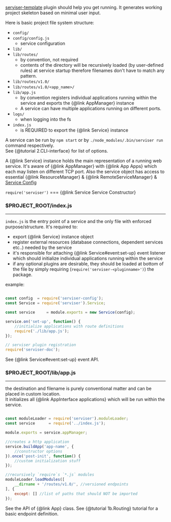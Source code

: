 
[serviser-template](https://github.com/lucid-services/serviser-template) plugin should help you get running. It generates working project skeleton based on minimal user input.  

Here is basic project file system structure:

- `config/`
- `config/config.js`
    - service configuration
- `lib/`
- `lib/routes/`
    - by convention, not required
    - contents of the directory will be recursively loaded (by user-defined rules) at service startup therefore filenames don't have to match any pattern.
- `lib/routes/v1.0/`
- `lib/routes/v1.0/<app_name>/`
- `lib/app.js`
    - by convention registers individual applications running within the service and exports the {@link AppManager} instance
    - A service can have multiple applications running on different ports.
- `logs/`
    - when logging into the fs
- `index.js`
    - is REQUIRED to export the {@link Service} instance


A service can be run by `npm start` or by `./node_modules/.bin/serviser run` command respectively.  
See {@tutorial 2.CLI-interface} for list of options.  

A {@link Service} instance holds the main representation of a running web service. It's aware of {@link AppManager} with {@link App Apps} which each may listen on different TCP port. Also the service object has access to essential {@link ResourceManager} & {@link RemoteServiceManager} & [Service Config](https://github.com/lucid-services/serviser-config)  

`require('serviser')` === {@link Service Service Constructor}  

### $PROJECT_ROOT/index.js
--------------------------

`index.js` is the entry point of a service and the only file with enforced purpose/structure. It's required to:  
* export {@link Service} instance object
* register external resources (database connections, dependent services etc..) needed by the service
* it's responsible for attaching {@link  Service#event:set-up} event listener which should initialize individual applications running within the service
* if any optional plugins are desirable, they should be loaded at bottom of the file by simply requiring (`require('serviser-<pluginname>')`) the package.


example:  

```javascript

const config  = require('serviser-config');
const Service = require('serviser').Service;

const service     = module.exports = new Service(config);

service.on('set-up', function() {
    //initialize applications with route definitions
    require('./lib/app.js');
});

// serviser plugin registration
require('serviser-doc');
```

See {@link Service#event:set-up} event API.  


### $PROJECT_ROOT/lib/app.js
----------------------------
the destination and filename is purely conventional matter and can be placed in custom location.  
It initializes all {@link AppInterface applications} which will be run within the service.

```javascript

const moduleLoader = require('serviser').moduleLoader;
const service      = require('../index.js');

module.exports = service.appManager;

//creates a http application
service.buildApp('app-name', {
    //constructor options
}).once('post-init', function() {
    //custom initialization stuff
});

//recursively `require`s `*.js` modules
moduleLoader.loadModules([
    __dirname + '/routes/v1.0/', //versioned endpoints
], {
    except: [] //list of paths that should NOT be imported
});
```

See the API of {@link App} class.
See {@tutorial 1b.Routing} tutorial for a basic endpoint definition.
